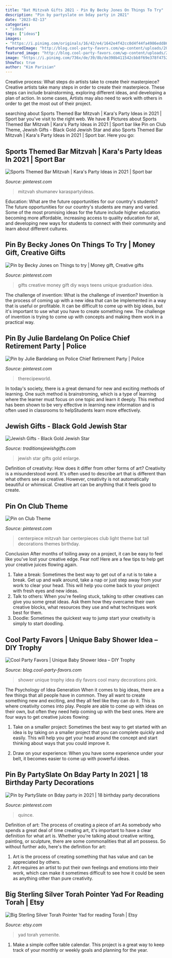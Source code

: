 ```yaml
---
title: "Bat Mitzvah Gifts 2021 - Pin By Becky Jones On Things To Try"
description: "Pin by partyslate on bday party in 2021"
date: "2023-02-13"
categories:
- "ideas"
tags: ["ideas"]
images:
- "https://i.pinimg.com/originals/16/42/e4/1642e4f42cc0d4f44fa4986edd866e79.jpg"
featuredImage: "http://blog.cool-party-favors.com/wp-content/uploads/2013/04/Unique-Baby-Shower-Idea.jpg"
featured_image: "http://blog.cool-party-favors.com/wp-content/uploads/2013/04/Unique-Baby-Shower-Idea.jpg"
image: "https://i.pinimg.com/736x/de/39/8b/de398b411542cbb8f69e378f47524343.jpg"
ShowToc: true
author: "Kim Parisian"
---
```



Creative process: What steps do artists take to create their masterpiece?
Creative artists take many steps in order to create their masterpiece. These steps can include brainstorming, exploring different ideas, and developing a plan of action. In some cases, Artists may also need to work with others in order to get the most out of their project.

	

		
searching about Sports Themed Bar Mitzvah | Kara&#039;s Party Ideas in 2021 | Sport bar you've visit to the right web. We have 8 Pictures about Sports Themed Bar Mitzvah | Kara&#039;s Party Ideas in 2021 | Sport bar like Pin on Club Theme, Jewish Gifts - Black Gold Jewish Star and also Sports Themed Bar Mitzvah | Kara&#039;s Party Ideas in 2021 | Sport bar. Here you go:
		
    
## Sports Themed Bar Mitzvah | Kara&#039;s Party Ideas In 2021 | Sport Bar

<img loading=lazy src="https://i.pinimg.com/736x/de/39/8b/de398b411542cbb8f69e378f47524343.jpg" onerror="this.onerror=null;this.src='https://tse1.mm.bing.net/th?id=OIP.ZKPihovzAfklM1Gg0fCUdwHaE8&amp;pid=15.1';" alt="Sports Themed Bar Mitzvah | Kara&#039;s Party Ideas in 2021 | Sport bar">

_Source: pinterest.com_

>mitzvah shumanev karaspartyideas. 

	

Education: What are the future opportunities for our country's students?
The future opportunities for our country's students are many and varied. Some of the most promising ideas for the future include higher education becoming more affordable, increasing access to quality education for all, and developing new ways for students to connect with their community and learn about different cultures.

    
## Pin By Becky Jones On Things To Try | Money Gift, Creative Gifts

<img loading=lazy src="https://i.pinimg.com/originals/5e/b7/26/5eb7261f326f49f4619fc78e9626c33d.png" onerror="this.onerror=null;this.src='https://tse4.mm.bing.net/th?id=OIP.o6KzDKzH0TttA2XWJUYGiwHaNL&amp;pid=15.1';" alt="Pin by Becky Jones on Things to try | Money gift, Creative gifts">

_Source: pinterest.com_

>gifts creative money gift diy ways teens unique graduation idea. 

	

The challenge of invention: What is the challenge of invention?
Invention is the process of coming up with a new idea that can be implemented in a way that is useful or profitable. It can be difficult to come up with big ideas, but it's important to use what you have to create something new. The challenge of invention is trying to come up with concepts and making them work in a practical way.

    
## Pin By Julie Bardelang On Police Chief Retirement Party | Police

<img loading=lazy src="http://media-cache-ec0.pinimg.com/1200x/f6/7e/de/f67ede02a76310f58c7aa7d6ced37aca.jpg" onerror="this.onerror=null;this.src='https://tse3.mm.bing.net/th?id=OIP.EoCiY5ZgYQ6uEI00_9fglAHaJ4&amp;pid=15.1';" alt="Pin by Julie Bardelang on Police Chief Retirement Party | Police">

_Source: pinterest.com_

>therecipeworld. 

	

In today's society, there is a great demand for new and exciting methods of learning. One such method is brainstroming, which is a type of learning where the learner must focus on one topic and learn it deeply. This method has been shown to be very effective in learning new information and is often used in classrooms to helpStudents learn more effectively.

    
## Jewish Gifts - Black Gold Jewish Star

<img loading=lazy src="https://www.traditionsjewishgifts.com/media/Black-Gold-Jewish-Star-MCL5422G.jpg" onerror="this.onerror=null;this.src='https://tse3.mm.bing.net/th?id=OIP.QGMsz--RhjlQJhniAYi38gHaHa&amp;pid=15.1';" alt="Jewish Gifts - Black Gold Jewish Star">

_Source: traditionsjewishgifts.com_

>jewish star gifts gold enlarge. 

	

Definition of creativity: How does it differ from other forms of art?
Creativity is a misunderstood word. It's often used to describe art that is different than what others see as creative. However, creativity is not automatically beautiful or whimsical. Creative art can be anything that it feels good to create.

    
## Pin On Club Theme

<img loading=lazy src="https://i.pinimg.com/originals/a4/42/04/a44204d553708aecd0a2eaf974705f3c.jpg" onerror="this.onerror=null;this.src='https://tse3.mm.bing.net/th?id=OIP.vb_RqYwy516O90xnQW4lRwHaLG&amp;pid=15.1';" alt="Pin on Club Theme">

_Source: pinterest.com_

>centerpiece mitzvah bar centerpieces club light theme bat tall decorations themes birthday. 

	

Conclusion
After months of toiling away on a project, it can be easy to feel like you've lost your creative edge. Fear not! Here are a few tips to help get your creative juices flowing again.
1. Take a break: Sometimes the best way to get out of a rut is to take a break. Get up and walk around, take a nap or just step away from your work to clear your head. This will help you come back to your project with fresh eyes and new ideas.
2. Talk to others: When you're feeling stuck, talking to other creatives can give you some great ideas. Ask them how they overcame their own creative blocks, what resources they use and what techniques work best for them.
3. Doodle: Sometimes the quickest way to jump start your creativity is simply to start doodling.

    
## Cool Party Favors | Unique Baby Shower Idea – DIY Trophy

<img loading=lazy src="http://blog.cool-party-favors.com/wp-content/uploads/2013/04/Unique-Baby-Shower-Idea.jpg" onerror="this.onerror=null;this.src='https://tse1.mm.bing.net/th?id=OIP._i5G7X8gLI3BHiD4Vj4EggHaLH&amp;pid=15.1';" alt="Cool Party Favors | Unique Baby Shower Idea – DIY Trophy">

_Source: blog.cool-party-favors.com_

>shower unique trophy idea diy favors cool many decorations pink. 

	

The Psychology of Idea Generation
When it comes to big ideas, there are a few things that all people have in common. They all want to create something new and exciting, and they all feel like they can do it. This is where creativity comes into play. People are able to come up with ideas on their own, but often they need help coming up with the best ones. Here are four ways to get creative juices flowing:
1. Take on a smaller project: Sometimes the best way to get started with an idea is by taking on a smaller project that you can complete quickly and easily. This will help you get your head around the concept and start thinking about ways that you could improve it.

2. Draw on your experience: When you have some experience under your belt, it becomes easier to come up with powerful ideas.

    
## Pin By PartySlate On Bday Party In 2021 | 18 Birthday Party Decorations

<img loading=lazy src="https://i.pinimg.com/originals/16/42/e4/1642e4f42cc0d4f44fa4986edd866e79.jpg" onerror="this.onerror=null;this.src='https://tse4.mm.bing.net/th?id=OIP.Jr3v3F5lrtHetfUoF7hDsAHaLH&amp;pid=15.1';" alt="Pin by PartySlate on Bday party in 2021 | 18 birthday party decorations">

_Source: pinterest.com_

>quince. 

	

Definition of art: The process of creating a piece of art
As somebody who spends a great deal of time creating art, it's important to have a clear definition for what art is. Whether you're talking about creative writing, painting, or sculpture, there are some commonalities that all art possess. So without further ado, here's the definition for art: 
1. Art is the process of creating something that has value and can be appreciated by others.
2. Art requires an artist to put their own feelings and emotions into their work, which can make it sometimes difficult to see how it could be seen as anything other than pure creativity.

    
## Big Sterling Silver Torah Pointer Yad For Reading Torah | Etsy

<img loading=lazy src="https://i.etsystatic.com/26760821/r/il/94410c/2848258075/il_1588xN.2848258075_ln0f.jpg" onerror="this.onerror=null;this.src='https://tse1.mm.bing.net/th?id=OIP.p1oaIwBwA5njh9lNupMzVQHaE2&amp;pid=15.1';" alt="Big Sterling Silver Torah Pointer Yad for reading Torah | Etsy">

_Source: etsy.com_

>yad torah yemenite. 

	

1. Make a simple coffee table calendar. This project is a great way to keep track of your monthly or weekly goals and planning for the year.

